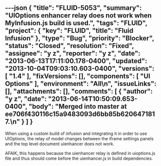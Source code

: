 ---json
{
  "title": "FLUID-5053",
  "summary": "UIOptions enhancer relay does not work when MyInfusion.js build is used.",
  "tags": "FLUID",
  "project": {
    "key": "FLUID",
    "title": "Fluid Infusion"
  },
  "type": "Bug",
  "priority": "Blocker",
  "status": "Closed",
  "resolution": "Fixed",
  "assignee": "y z",
  "reporter": "y z",
  "date": "2013-06-13T17:11:00.178-0400",
  "updated": "2013-10-04T09:03:10.603-0400",
  "versions": [
    "1.4"
  ],
  "fixVersions": [],
  "components": [
    "UI Options"
  ],
  "environment": "All\n",
  "issueLinks": [],
  "attachments": [],
  "comments": [
    {
      "author": "y z",
      "date": "2013-06-14T10:50:09.653-0400",
      "body": "Merged into master at ee706f430116c15a9483093d6bb85b6206471817.\n"
    }
  ]
}
---
When using a custom build of infusion and integrating it in order to use UIOptions, the relay of model changes between the iframe settings panels and the top level document uienhancer does not work.

AFAIK, this happens because the uienhancer relay is defined in uioptions.js file and thus should come before the uienhancer.js in build dependencies.

        